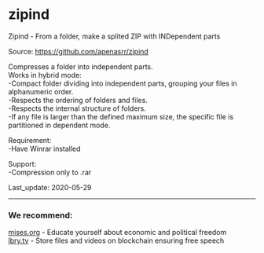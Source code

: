 # zipind
Zipind - From a folder, make a splited ZIP with INDependent parts  

Source: https://github.com/apenasrr/zipind  

Compresses a folder into independent parts.  
Works in hybrid mode:  
-Compact folder dividing into independent parts, grouping your files in 
 alphanumeric order.  
-Respects the ordering of folders and files.  
-Respects the internal structure of folders.  
-If any file is larger than the defined maximum size, the specific file is partitioned in dependent mode.  
 
Requirement:  
-Have Winrar installed  

Support:  
-Compression only to .rar  
    
Last_update: 2020-05-29  

---
### We recommend:  
[mises.org](https://mises.org/) - Educate yourself about economic and political freedom  
[lbry.tv](http://lbry.tv/) - Store files and videos on blockchain ensuring free speech  